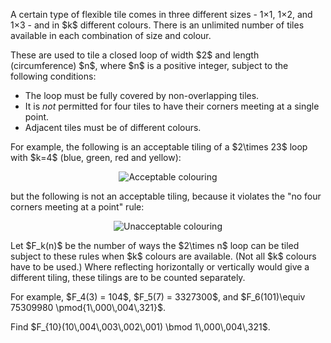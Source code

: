 <p>A certain type of flexible tile comes in three different sizes - 1×1, 1×2, and 1×3 - and in $k$ different colours. There is an unlimited number of tiles available in each combination of size and colour.</p>

<p>These are used to tile a closed loop of width $2$ and length (circumference) $n$, where $n$ is a positive integer, subject to the following conditions:</p>
<ul>
<li>The loop must be fully covered by non-overlapping tiles.</li>
<li>It is <i>not</i> permitted for four tiles to have their corners meeting at a single point.</li>
<li>Adjacent tiles must be of different colours.</li>
</ul>

<p>For example, the following is an acceptable tiling of a $2\times 23$ loop with $k=4$ (blue, green, red and yellow):</p>

<div style="text-align:center;">
<img src="project/images/p671_loop_acceptable.png" alt="Acceptable colouring" />
</div>

<p>but the following is not an acceptable tiling, because it violates the "no four corners meeting at a point" rule:</p>

<div style="text-align:center;">
<img src="project/images/p671_loop_unacceptable.png" alt="Unacceptable colouring" />
</div>

<p>Let $F_k(n)$ be the number of ways the $2\times n$ loop can be tiled subject to these rules when $k$ colours are available. (Not all $k$ colours have to be used.) Where reflecting horizontally or vertically would give a different tiling, these tilings are to be counted separately.</p>

<p>For example, $F_4(3) = 104$, $F_5(7) = 3327300$, and $F_6(101)\equiv 75309980 \pmod{1\,000\,004\,321}$.</p>
<p>Find $F_{10}(10\,004\,003\,002\,001) \bmod 1\,000\,004\,321$.</p>


